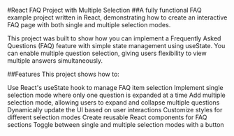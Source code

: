 #React FAQ Project with Multiple Selection
##A fully functional FAQ example project written in React, demonstrating how to create an interactive FAQ page with both single and multiple selection modes.

This project was built to show how you can implement a Frequently Asked Questions (FAQ) feature with simple state management using useState. You can enable multiple question selection, giving users flexibility to view multiple answers simultaneously.

##Features
This project shows how to:

Use React's useState hook to manage FAQ item selection
Implement single selection mode where only one question is expanded at a time
Add multiple selection mode, allowing users to expand and collapse multiple questions
Dynamically update the UI based on user interactions
Customize styles for different selection modes
Create reusable React components for FAQ sections
Toggle between single and multiple selection modes with a button
